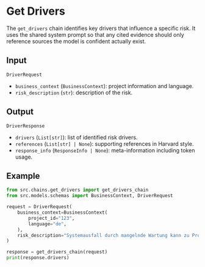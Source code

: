 # Get Drivers

The `get_drivers` chain identifies key drivers that influence a specific risk.
It uses the shared system prompt so that any cited evidence should only
reference sources the model is confident actually exist.

## Input

`DriverRequest`
- `business_context` (`BusinessContext`): project information and language.
- `risk_description` (`str`): description of the risk.

## Output

`DriverResponse`
- `drivers` (`List[str]`): list of identified risk drivers.
- `references` (`List[str] | None`): supporting references in Harvard style.
- `response_info` (`ResponseInfo | None`): meta-information including token usage.

## Example

```python
from src.chains.get_drivers import get_drivers_chain
from src.models.schemas import BusinessContext, DriverRequest

request = DriverRequest(
    business_context=BusinessContext(
        project_id="123",
        language="de",
    ),
    risk_description="Systemausfall durch mangelnde Wartung kann zu Produktionsstopps führen.",
)

response = get_drivers_chain(request)
print(response.drivers)
```
